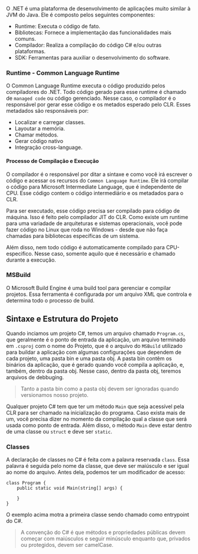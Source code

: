 O .NET é uma plataforma de desenvolvimento de aplicações muito similar à JVM do Java. Ele é composto pelos seguintes componentes:
- Runtime: Executa o código de fato.
- Bibliotecas: Fornece a implementação das funcionalidades mais comuns.
- Compilador: Realiza a compilação do código C# e/ou outras plataformas.
- SDK: Ferramentas para auxiliar o desenvolvimento do software.

### Runtime - Common Language Runtime
O Common Language Runtime executa o código produzido pelos compiladores do .NET. Todo código gerado para esse runtime é chamado de `managed code` ou código gerenciado. Nesse caso, o compilador é o responsável por gerar esse código e os metados esperado pelo CLR. Esses metadados são responsáveis por:

- Localizar e carregar classes.
- Layoutar a memória.
- Chamar métodos.
- Gerar código nativo
- Integração cross-language.

#### Processo de Compilação e Execução
O compilador é o responsável por ditar a sintaxe e como você irá escrever o código e acessar os recursos do `Common Language Runtime`. Ele irá compilar o código para Microsoft Intermediate Language, que é independente de CPU. Esse código contem o código intermediário e os metadados para o CLR. 

Para ser executado, esse código precisa ser compilado para código de máquina. Isso é feito pelo compilador JIT do CLR. Como existe um runtime para uma variadade de arquiteturas e sistemas operacionais, você pode fazer código no Linux que roda no Windows - desde que não faça chamadas para bibliotecas específicas de um sistema.

Além disso, nem todo código é automaticamente compilado para CPU-especifico. Nesse caso, somente aquilo que é necessário e chamado durante a execução.
### MSBuild
O Microsoft Build Engine é uma build tool para gerenciar e compilar projetos. Essa ferramenta é configurada por um arquivo XML que controla e determina todo o processo de build.

## Sintaxe e Estrutura do Projeto
Quando inciamos um projeto C#, temos um arquivo chamado `Program.cs`, que geralmente é o ponto de entrada da aplicação, um arquivo terminado em `.csproj` com o nome do Projeto, que é o arquivo do `MSBuild` utilizado para buildar a aplicação com algumas configurações que dependem de cada projeto, uma pasta bin e uma pasta obj. A pasta bin contêm os binários da aplicação, que é gerado quando você compila a aplicação, e, também, dentro da pasta obj. Nesse caso, dentro da pasta obj, teremos arquivos de debbuging.

> Tanto a pasta bin como a pasta obj devem ser ignoradas quando versionamos nosso projeto.

Qualquer projeto C# tem que ter um método `Main` que seja acessível pela CLR para ser chamado na inicialização do programa. Caso exista mais de um, você precisa dizer no momento da compilação qual a classe que será usada como ponto de entrada. Além disso, o método `Main` deve estar dentro de uma classe ou `struct` e deve ser `static`.

### Classes 
A declaração de classes no C# é feita com a palavra reservada `class`.  Essa palavra é seguida pelo nome da classe, que deve ser maiúsculo e ser igual ao nome do arquivo. Antes dela, podemos ter um modificador de acesso:

```
class Program {
    public static void Main(string[] args) {

    }
}
```

O exemplo acima motra a primeira classe sendo chamado como entrypoint do C#.

> A convenção do C# é que métodos e propriedades públicas devem começar com maiúsculos e seguir minúsculo enquanto que, privados ou protegidos, devem ser camelCase.